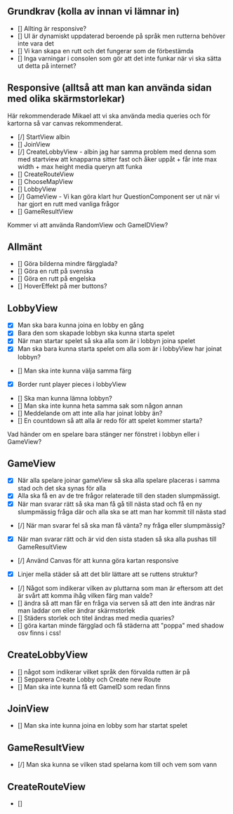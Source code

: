 ## Grundkrav (kolla av innan vi lämnar in)

- [] Allting är responsive?
- [] UI är dynamiskt uppdaterad beroende på språk men rutterna behöver inte vara det
- [] Vi kan skapa en rutt och det fungerar som de förbestämda 
- [] Inga varningar i consolen som gör att det inte funkar när vi ska sätta ut detta på internet?

## Responsive (alltså att man kan använda sidan med olika skärmstorlekar) 

Här rekommenderade Mikael att vi ska använda media queries och för kartorna så var canvas rekommenderat.

- [/] StartView albin 
- [] JoinView
- [/] CreateLobbyView - albin jag har samma problem med denna som med startview att knapparna sitter fast och åker uppåt + får inte max width + max height media queryn att funka 
- [] CreateRouteView
- [] ChooseMapView
- [] LobbyView
- [/] GameView - Vi kan göra klart hur QuestionComponent ser ut när vi har gjort en rutt med vanliga frågor
- [] GameResultView

Kommer vi att använda RandomView och GameIDView?

## Allmänt

- [] Göra bilderna mindre färgglada?
- [] Göra en rutt på svenska
- [] Göra en rutt på engelska
- [] HoverEffekt på mer buttons?

## LobbyView

- [x] Man ska bara kunna joina en lobby en gång
- [x] Bara den som skapade lobbyn ska kunna starta spelet
- [x] När man startar spelet så ska alla som är i lobbyn joina spelet
- [x] Man ska bara kunna starta spelet om alla som är i lobbyView har joinat lobbyn?
- [] Man ska inte kunna välja samma färg
- [x] Border runt player pieces i lobbyView
- [] Ska man kunna lämna lobbyn?
- [] Man ska inte kunna heta samma sak som någon annan
- [] Meddelande om att inte alla har joinat lobby än?
- [] En countdown så att alla är redo för att spelet kommer starta?

Vad händer om en spelare bara stänger ner fönstret i lobbyn eller i GameView?

## GameView

- [x] När alla spelare joinar gameView så ska alla spelare placeras i samma stad och det ska synas för alla
- [x] Alla ska få en av de tre frågor relaterade till den staden slumpmässigt.
- [x] När man svarar rätt så ska man få gå till nästa stad och få en ny slumpmässig fråga där och alla ska se att man har kommit till nästa stad
- [/] När man svarar fel så ska man få vänta? ny fråga eller slumpmässig?
- [x] När man svarar rätt och är vid den sista staden så ska alla pushas till GameResultView
- [/] Använd Canvas för att kunna göra kartan responsive
- [x] Linjer mella städer så att det blir lättare att se ruttens struktur?
- [/] Något som indikerar vilken av pluttarna som man är eftersom att det är svårt att komma ihåg vilken färg man valde?
- [] ändra så att man får en fråga via serven så att den inte ändras när man laddar om eller ändrar skärmstorlek
- [] Städers storlek och titel ändras med media quaries?
- [] göra kartan minde färgglad och få städerna att "poppa" med shadow osv finns i css!


## CreateLobbyView

- [] något som indikerar vilket språk den förvalda rutten är på
- [] Sepparera Create Lobby och Create new Route
- [] Man ska inte kunna få ett GameID som redan finns

## JoinView

- [] Man ska inte kunna joina en lobby som har startat spelet

## GameResultView

- [/] Man ska kunna se vilken stad spelarna kom till och vem som vann

## CreateRouteView
- [] 